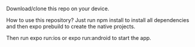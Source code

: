 Download/clone this repo on your device. 

How to use this repository?
Just run npm install to install all dependencies and then expo prebuild to create the native projects.

Then run expo run:ios or expo run:android to start the app.
